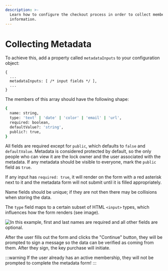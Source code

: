 ```yaml
---
description: >-
  Learn how to configure the checkout process in order to collect members
  information.
---
```


# Collecting Metadata

To achieve this, add a property called `metadataInputs` to your configuration object:

```text
{
  ...
  metadataInputs: [ /* input fields */ ],
  ...
}
```

The members of this array should have the following shape:

```bash
{
  name: string,
  type: 'text' | 'date' | 'color' | 'email' | 'url',
  required: boolean,
  defaultValue?: 'string',
  public?: true,
}
```

All fields are required except for `public`, which defaults to `false` and `defaultValue`. Metadata is considered protected by default, so the only people who can view it are the lock owner and the user associated with the metadata. If any metadata should be visible to everyone, mark the `public` field as `true`.

If any input has `required: true`, it will render on the form with a red asterisk next to it and the metadata form will not submit until it is filled appropriately.

Name fields should be unique; if they are not then there may be collisions when storing the data.

The `type` field maps to a certain subset of HTML `<input>` types, which influences how the form renders \(see image\).

<img alt="In this example, first and last names are required and all other fields are optional." class="half-width" src="/img/tools/checkout/checkout-metadata.png" />

After the user fills out the form and clicks the "Continue" button, they will be prompted to sign a message so the data can be verified as coming from them. After they sign, the key purchase will initiate.

:::warning
If the user already has an active membership, they will not be prompted to
complete the metadata form!
:::
